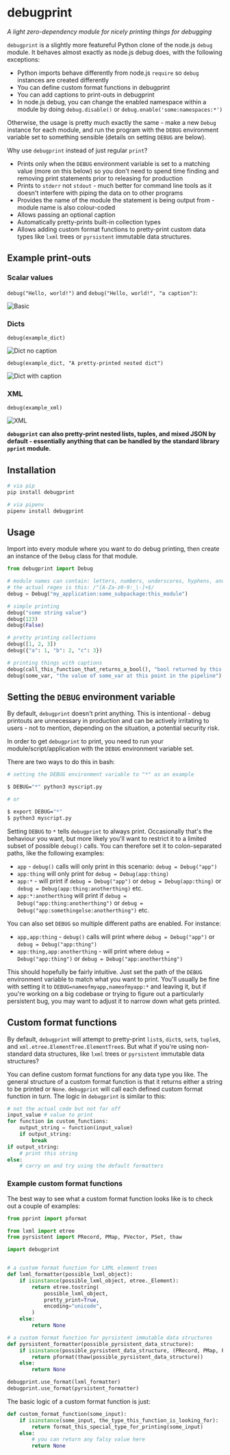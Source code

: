 # debugprint

*A light zero-dependency module for nicely printing things for debugging*

`debugprint` is a slightly more featureful Python clone of the node.js `debug` module. It behaves almost exactly as node.js debug does, with the following exceptions:

 - Python imports behave differently from node.js `require` so `debug` instances are created differently
 - You can define custom format functions in debugprint
 - You can add captions to print-outs in debugprint
 - In node.js debug, you can change the enabled namespace within a module by doing `debug.disable()` or `debug.enable('some:namespaces:*')`

Otherwise, the usage is pretty much exactly the same - make a new `Debug` instance for each module, and run the program with the `DEBUG` environment variable set to something sensible (details on setting `DEBUG` are below).

Why use `debugprint` instead of just regular `print`?

 - Prints only when the `DEBUG` environment variable is set to a matching value (more on this below) so you don't need to spend time finding and removing print statements prior to releasing for production
 - Prints to `stderr` not `stdout` - much better for command line tools as it doesn't interfere with piping the data on to other programs
 - Provides the name of the module the statement is being output from - module name is also colour-coded
 - Allows passing an optional caption
 - Automatically pretty-prints built-in collection types
 - Allows adding custom format functions to pretty-print custom data types like `lxml` trees or `pyrsistent` immutable data structures.

## Example print-outs

### Scalar values

`debug("Hello, world!")` and `debug("Hello, world!", "a caption")`:

![Basic](https://github.com/phil-arh/debugprint/blob/master/screenshots/basic.png)

### Dicts

`debug(example_dict)`

![Dict no caption](https://github.com/phil-arh/debugprint/blob/master/screenshots/dict_no_caption.png)

`debug(example_dict, "A pretty-printed nested dict")`

![Dict with caption](https://github.com/phil-arh/debugprint/blob/master/screenshots/dict_caption.png)

### XML

`debug(example_xml)`

![XML](https://github.com/phil-arh/debugprint/blob/master/screenshots/xml.png)

**`debugprint` can also pretty-print nested lists, tuples, and mixed JSON by default - essentially anything that can be handled by the standard library `pprint` module.**

## Installation

```bash
# via pip
pip install debugprint

# via pipenv
pipenv install debugprint

```

## Usage

Import into every module where you want to do debug printing, then create an instance of the `Debug` class for that module.

```python
from debugprint import Debug

# module names can contain: letters, numbers, underscores, hyphens, and colons
# the actual regex is this: /^[A-Za-z0-9:_\-]+$/
debug = Debug("my_application:some_subpackage:this_module")

# simple printing
debug("some string value")
debug(123)
debug(False)

# pretty printing collections
debug([1, 2, 3])
debug({"a": 1, "b": 2, "c": 3})

# printing things with captions
debug(call_this_function_that_returns_a_bool(), "bool returned by this function")
debug(some_var, "the value of some_var at this point in the pipeline")

```

## Setting the `DEBUG` environment variable

By default, `debugprint` doesn't print anything. This is intentional - debug printouts are unnecessary in production and can be actively irritating to users - not to mention, depending on the situation, a potential security risk.

In order to get `debugprint` to print, you need to run your module/script/application with the `DEBUG` environment variable set.

There are two ways to do this in bash:

```bash
# setting the DEBUG environment variable to "*" as an example

$ DEBUG="*" python3 myscript.py

# or

$ export DEBUG="*"
$ python3 myscript.py
```

Setting `DEBUG` to `*` tells `debugprint` to always print. Occasionally that's the behaviour you want, but more likely you'll want to restrict it to a limited subset of possible `debug()` calls. You can therefore set it to colon-separated paths, like the following examples:

 - `app` - `debug()` calls will only print in this scenario: `debug = Debug("app")`
 - `app:thing` will only print for `debug = Debug(app:thing)`
 - `app:*` - will print if `debug = Debug("app")` or `debug = Debug(app:thing)` or `debug = Debug(app:thing:anotherthing)` etc.
 - `app:*:anotherthing` will print if `debug = Debug("app:thing:anotherthing")` or `debug = Debug("app:somethingelse:anotherthing")` etc.

You can also set `DEBUG` so multiple different paths are enabled. For instance:

 - `app,app:thing` - `debug()` calls will print where `debug = Debug("app")` or `debug = Debug("app:thing")`
 - `app:thing,app:anotherthing` - will print where `debug = Debug("app:thing")` or `debug = Debug("app:anotherthing")`

This should hopefully be fairly intuitive. Just set the path of the `DEBUG` environment variable to match what you want to print. You'll usually be fine with setting it to `DEBUG=nameofmyapp,nameofmyapp:*` and leaving it, but if you're working on a big codebase or trying to figure out a particularly persistent bug, you may want to adjust it to narrow down what gets printed.

## Custom format functions

By default, `debugprint` will attempt to pretty-print `list`s, `dict`s, `set`s, `tuple`s, and `xml.etree.ElementTree.ElementTree`s. But what if you're using non-standard data structures, like `lxml` trees or `pyrsistent` immutable data structures?

You can define custom format functions for any data type you like. The general structure of a custom format function is that it returns either a string to be printed or `None`. `debugprint` will call each defined custom format function in turn. The logic in `debugprint` is similar to this:

```python
# not the actual code but not far off
input_value # value to print
for function in custom_functions:
    output_string = function(input_value)
    if output_string:
        break
if output_string:
    # print this string
else:
    # carry on and try using the default formatters
```

### Example custom format functions

The best way to see what a custom format function looks like is to check out a couple of examples:

```python
from pprint import pformat

from lxml import etree
from pyrsistent import PRecord, PMap, PVector, PSet, thaw

import debugprint


# a custom format function for LXML element trees
def lxml_formatter(possible_lxml_object):
    if isinstance(possible_lxml_object, etree._Element):
        return etree.tostring(
            possible_lxml_object,
            pretty_print=True,
            encoding="unicode",
        )
    else:
        return None

# a custom format function for pyrsistent immutable data structures
def pyrsistent_formatter(possible_pyrsistent_data_structure):
    if isinstance(possible_pyrsistent_data_structure, (PRecord, PMap, PVector, PSet)):
        return pformat(thaw(possible_pyrsistent_data_structure))
    else:
        return None

debugprint.use_format(lxml_formatter)
debugprint.use_format(pyrsistent_formatter)
```

The basic logic of a custom format function is just:

```python
def custom_format_function(some_input):
    if isinstance(some_input, the_type_this_function_is_looking_for):
        return format_this_special_type_for_printing(some_input)
    else:
        # you can return any falsy value here
        return None
```
